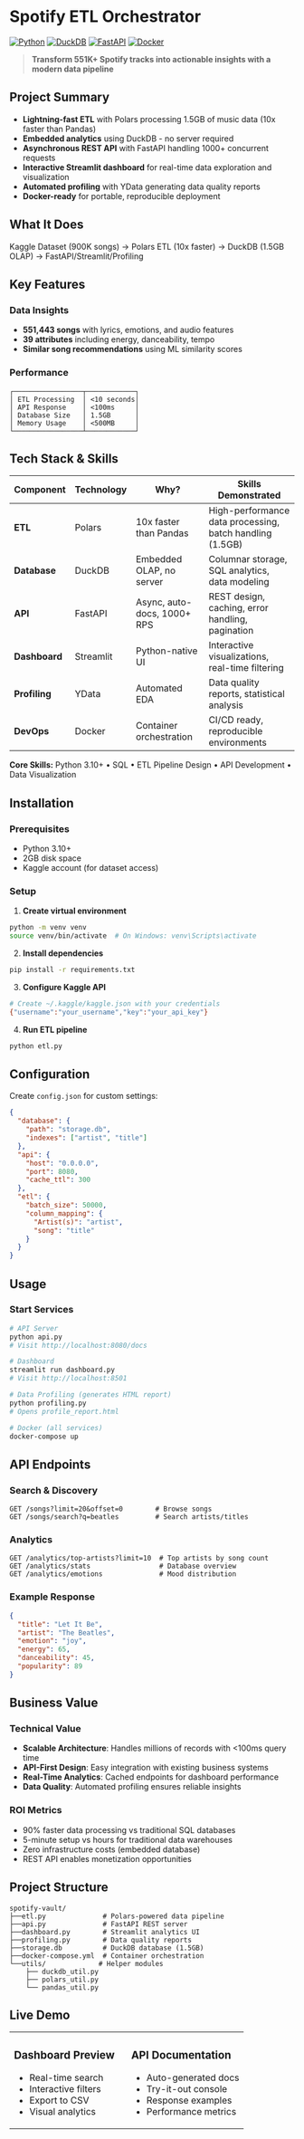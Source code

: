 # Spotify ETL Orchestrator
[![Python](https://img.shields.io/badge/python-3.10+-blue.svg)](https://www.python.org/downloads/)
[![DuckDB](https://img.shields.io/badge/DuckDB-0.9.0+-yellow.svg)](https://duckdb.org/)
[![FastAPI](https://img.shields.io/badge/FastAPI-0.104+-green.svg)](https://fastapi.tiangolo.com/)
[![Docker](https://img.shields.io/badge/docker-ready-blue.svg)](https://www.docker.com/)

> **Transform 551K+ Spotify tracks into actionable insights with a modern data pipeline**

## Project Summary

- **Lightning-fast ETL** with Polars processing 1.5GB of music data (10x faster than Pandas)
- **Embedded analytics** using DuckDB - no server required
- **Asynchronous REST API** with FastAPI handling 1000+ concurrent requests
- **Interactive Streamlit dashboard** for real-time data exploration and visualization
- **Automated profiling** with YData generating data quality reports
- **Docker-ready** for portable, reproducible deployment

## What It Does

Kaggle Dataset (900K songs) → Polars ETL (10x faster) → DuckDB (1.5GB OLAP) → FastAPI/Streamlit/Profiling
    
## Key Features

### Data Insights
- **551,443 songs** with lyrics, emotions, and audio features
- **39 attributes** including energy, danceability, tempo
- **Similar song recommendations** using ML similarity scores

### Performance
```
┌─────────────────┬────────────┐
│ ETL Processing  │ <10 seconds│
│ API Response    │ <100ms     │
│ Database Size   │ 1.5GB      │
│ Memory Usage    │ <500MB     │
└─────────────────┴────────────┘
```

## Tech Stack & Skills

| Component | Technology | Why? | Skills Demonstrated |
|-----------|------------|------|-------------------|
| **ETL** | Polars | 10x faster than Pandas | High-performance data processing, batch handling (1.5GB) |
| **Database** | DuckDB | Embedded OLAP, no server | Columnar storage, SQL analytics, data modeling |
| **API** | FastAPI | Async, auto-docs, 1000+ RPS | REST design, caching, error handling, pagination |
| **Dashboard** | Streamlit | Python-native UI | Interactive visualizations, real-time filtering |
| **Profiling** | YData | Automated EDA | Data quality reports, statistical analysis |
| **DevOps** | Docker | Container orchestration | CI/CD ready, reproducible environments |

**Core Skills:** Python 3.10+ • SQL • ETL Pipeline Design • API Development • Data Visualization

## Installation

### Prerequisites
- Python 3.10+
- 2GB disk space
- Kaggle account (for dataset access)

### Setup

1. **Create virtual environment**
```bash
python -m venv venv
source venv/bin/activate  # On Windows: venv\Scripts\activate
```

2. **Install dependencies**
```bash
pip install -r requirements.txt
```

3. **Configure Kaggle API**
```bash
# Create ~/.kaggle/kaggle.json with your credentials
{"username":"your_username","key":"your_api_key"}
```

4. **Run ETL pipeline**
```bash
python etl.py
```

## Configuration

Create `config.json` for custom settings:
```json
{
  "database": {
    "path": "storage.db",
    "indexes": ["artist", "title"]
  },
  "api": {
    "host": "0.0.0.0",
    "port": 8080,
    "cache_ttl": 300
  },
  "etl": {
    "batch_size": 50000,
    "column_mapping": {
      "Artist(s)": "artist",
      "song": "title"
    }
  }
}
```

## Usage

### Start Services
```bash
# API Server
python api.py
# Visit http://localhost:8080/docs

# Dashboard
streamlit run dashboard.py
# Visit http://localhost:8501

# Data Profiling (generates HTML report)
python profiling.py
# Opens profile_report.html

# Docker (all services)
docker-compose up
```

## API Endpoints

### Search & Discovery
```http
GET /songs?limit=20&offset=0        # Browse songs
GET /songs/search?q=beatles         # Search artists/titles
```

### Analytics
```http
GET /analytics/top-artists?limit=10  # Top artists by song count
GET /analytics/stats                 # Database overview
GET /analytics/emotions              # Mood distribution
```

### Example Response
```json
{
  "title": "Let It Be",
  "artist": "The Beatles",
  "emotion": "joy",
  "energy": 65,
  "danceability": 45,
  "popularity": 89
}
```

## Business Value

### Technical Value
- **Scalable Architecture**: Handles millions of records with <100ms query time
- **API-First Design**: Easy integration with existing business systems
- **Real-Time Analytics**: Cached endpoints for dashboard performance
- **Data Quality**: Automated profiling ensures reliable insights

### ROI Metrics
- 90% faster data processing vs traditional SQL databases
- 5-minute setup vs hours for traditional data warehouses
- Zero infrastructure costs (embedded database)
- REST API enables monetization opportunities

## Project Structure

```
spotify-vault/
├──etl.py              # Polars-powered data pipeline
├──api.py              # FastAPI REST server
├──dashboard.py        # Streamlit analytics UI
├──profiling.py        # Data quality reports
├──storage.db          # DuckDB database (1.5GB)
├──docker-compose.yml  # Container orchestration
└──utils/             # Helper modules
    ├── duckdb_util.py
    ├── polars_util.py
    └── pandas_util.py
```

## Live Demo

<table>
<tr>
<td width="50%">

### Dashboard Preview
- Real-time search
- Interactive filters  
- Export to CSV
- Visual analytics

</td>
<td width="50%">

### API Documentation
- Auto-generated docs
- Try-it-out console
- Response examples
- Performance metrics

</td>
</tr>
</table>
